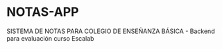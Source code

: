 # NOTAS-APP
SISTEMA DE NOTAS PARA COLEGIO DE ENSEÑANZA BÁSICA - Backend para evaluación curso Escalab
